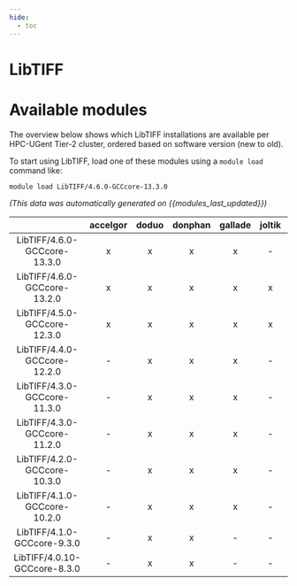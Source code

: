 ```yaml
---
hide:
  - toc
---
```


LibTIFF
=======

# Available modules


The overview below shows which LibTIFF installations are available per HPC-UGent Tier-2 cluster, ordered based on software version (new to old).

To start using LibTIFF, load one of these modules using a `module load` command like:

```shell
module load LibTIFF/4.6.0-GCCcore-13.3.0
```

*(This data was automatically generated on {{modules_last_updated}})*  

| |accelgor|doduo|donphan|gallade|joltik|shinx|skitty|
| :---: | :---: | :---: | :---: | :---: | :---: | :---: | :---: |
|LibTIFF/4.6.0-GCCcore-13.3.0|x|x|x|x|-|x|x|
|LibTIFF/4.6.0-GCCcore-13.2.0|x|x|x|x|x|x|x|
|LibTIFF/4.5.0-GCCcore-12.3.0|x|x|x|x|x|x|x|
|LibTIFF/4.4.0-GCCcore-12.2.0|-|x|x|x|-|x|-|
|LibTIFF/4.3.0-GCCcore-11.3.0|-|x|x|x|-|x|-|
|LibTIFF/4.3.0-GCCcore-11.2.0|-|x|x|x|-|-|-|
|LibTIFF/4.2.0-GCCcore-10.3.0|-|x|x|x|-|-|-|
|LibTIFF/4.1.0-GCCcore-10.2.0|-|x|x|x|-|-|-|
|LibTIFF/4.1.0-GCCcore-9.3.0|-|x|x|-|-|-|-|
|LibTIFF/4.0.10-GCCcore-8.3.0|-|x|x|-|-|-|-|
